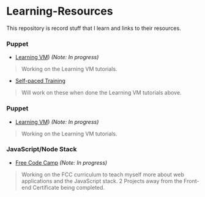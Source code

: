 # Learning-Resources
This repository is record stuff that I learn and links to their resources.

### Puppet
- [Learning VM](https://learn.puppet.com/)) *(Note: In progress)*  
> Working on the Learning VM tutorials.

- [Self-paced Training](https://learn.puppet.com/category/self-paced-training)
>Will work on these when done the Learning VM tutorials above.


### Puppet
- [Learning VM](https://learn.puppet.com/)) *(Note: In progress)*  
> Working on the Learning VM tutorials.

### JavaScript/Node Stack
- [Free Code Camp](www.freecodecamp.com) *(Note: In progress)*

>Working on the FCC curriculum to teach myself more about web applications and the JavaScript stack. 2 Projects away from the Front-end Certificate being completed.
